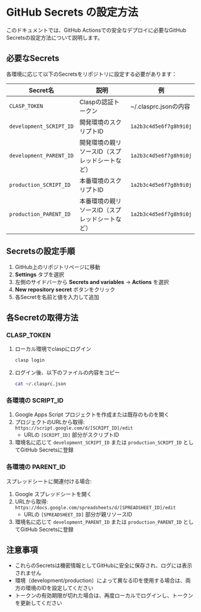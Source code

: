 # GitHub Secrets の設定方法

このドキュメントでは、GitHub Actionsでの安全なデプロイに必要なGitHub Secretsの設定方法について説明します。

## 必要なSecrets

各環境に応じて以下のSecretsをリポジトリに設定する必要があります：

| Secret名 | 説明 | 例 |
|----------|------|-----|
| `CLASP_TOKEN` | Claspの認証トークン | ~/.clasprc.jsonの内容 |
| `development_SCRIPT_ID` | 開発環境のスクリプトID | `1a2b3c4d5e6f7g8h9i0j` |
| `development_PARENT_ID` | 開発環境の親リソースID（スプレッドシートなど） | `1a2b3c4d5e6f7g8h9i0j` |
| `production_SCRIPT_ID` | 本番環境のスクリプトID | `1a2b3c4d5e6f7g8h9i0j` |
| `production_PARENT_ID` | 本番環境の親リソースID（スプレッドシートなど） | `1a2b3c4d5e6f7g8h9i0j` |

## Secretsの設定手順

1. GitHub上のリポジトリページに移動
2. **Settings** タブを選択
3. 左側のサイドバーから **Secrets and variables** → **Actions** を選択
4. **New repository secret** ボタンをクリック
5. 各Secretを名前と値を入力して追加

## 各Secretの取得方法

### CLASP_TOKEN

1. ローカル環境でclaspにログイン
   ```bash
   clasp login
   ```

2. ログイン後、以下のファイルの内容をコピー
   ```bash
   cat ~/.clasprc.json
   ```

### 各環境の SCRIPT_ID

1. Google Apps Script プロジェクトを作成または既存のものを開く
2. プロジェクトのURLから取得: `https://script.google.com/d/[SCRIPT_ID]/edit`
   - URLの `[SCRIPT_ID]` 部分がスクリプトID
3. 環境名に応じて `development_SCRIPT_ID` または `production_SCRIPT_ID` としてGitHub Secretsに登録

### 各環境の PARENT_ID

スプレッドシートに関連付ける場合:
1. Google スプレッドシートを開く
2. URLから取得: `https://docs.google.com/spreadsheets/d/[SPREADSHEET_ID]/edit`
   - URLの `[SPREADSHEET_ID]` 部分が親リソースID
3. 環境名に応じて `development_PARENT_ID` または `production_PARENT_ID` としてGitHub Secretsに登録

## 注意事項

- これらのSecretsは機密情報としてGitHubに安全に保存され、ログには表示されません
- 環境（development/production）によって異なるIDを使用する場合は、両方の環境のIDを設定してください
- トークンの有効期限が切れた場合は、再度ローカルでログインし、トークンを更新してください

